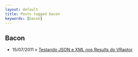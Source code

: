 ```yaml
---
layout: default
title: Posts tagged bacon
keywords: [bacon]
---
```

<h2 class="category">Bacon</h2>
<ul class="posts">
<li>
<p>
<span class="date">15/07/2011</span> &raquo;
<a href="/blog/testando-json-e-xml-nos-results-do-vraptor">Testando JSON e XML nos Results do VRaptor</a>
</p>
</li>
</ul>
